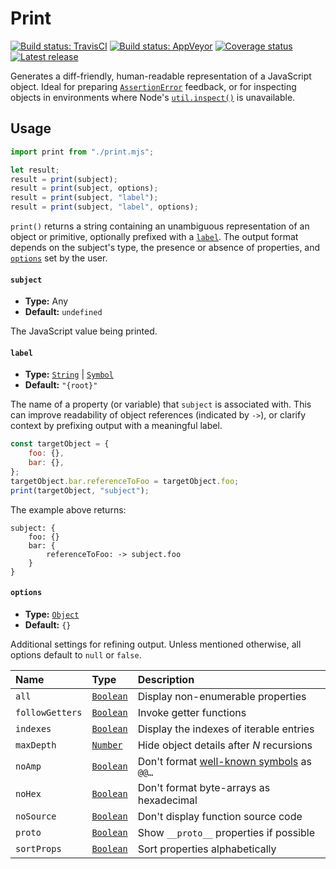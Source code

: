 <!--*- truncate-lines: t; indent-tabs-mode: t; -*- vim:set nowrap ts=4 noet: -->

Print
================================================================================
[![Build status: TravisCI][TravisCI-badge]][TravisCI-link]
[![Build status: AppVeyor][AppVeyor-badge]][AppVeyor-link]
[![Coverage status][Coverage-badge]][Coverage-link]
[![Latest release][NPM-badge]][NPM-link]

[AppVeyor-badge]: https://img.shields.io/appveyor/build/Alhadis/Print
[AppVeyor-link]:  https://ci.appveyor.com/project/Alhadis/Print
[TravisCI-badge]: https://travis-ci.org/Alhadis/Print.svg?branch=master
[TravisCI-link]:  https://travis-ci.org/Alhadis/Print
[Coverage-badge]: https://coveralls.io/repos/github/Alhadis/Print/badge.svg
[Coverage-link]:  https://coveralls.io/github/Alhadis/Print
[NPM-badge]:      https://img.shields.io/npm/v/print.svg?colorB=brightgreen
[NPM-link]:       https://github.com/Alhadis/Print/releases/latest


Generates a diff-friendly, human-readable representation of a JavaScript object.
Ideal for preparing [`AssertionError`][1] feedback, or for inspecting objects in
environments where Node's [`util.inspect()`][2] is unavailable.

[1]: https://nodejs.org/api/assert.html#assert_class_assert_assertionerror
[2]: https://nodejs.org/api/util.html#util_util_inspect_object_options


Usage
--------------------------------------------------------------------------------
```js
import print from "./print.mjs";

let result;
result = print(subject);
result = print(subject, options);
result = print(subject, "label");
result = print(subject, "label", options);
```

`print()` returns a string containing an unambiguous representation of an object
or primitive, optionally prefixed with a [`label`][3]. The output format depends
on the subject's type, the presence or absence of properties, and [`options`][4]
set by the user.

[3]: #label
[4]: #options


#### `subject`
- **Type:** Any
- **Default:** `undefined`

The JavaScript value being printed.


#### `label`
- **Type:**     [`String`][] | [`Symbol`][]  
- **Default:**  `"{root}"`

The name of a property (or variable) that `subject` is associated with. This can
improve readability of object references (indicated by `->`), or clarify context
by prefixing output with a meaningful label.

```js
const targetObject = {
	foo: {},
	bar: {},
};
targetObject.bar.referenceToFoo = targetObject.foo;
print(targetObject, "subject");
```

The example above returns:
~~~
subject: {
	foo: {}
	bar: {
		referenceToFoo: -> subject.foo
	}
}
~~~


#### `options`
- **Type:**    [`Object`][]
- **Default:** `{}`

Additional settings for refining output. Unless mentioned otherwise, all options
default to `null` or `false`.

<!-- Options table ------------------------------------------------------------>
| Name            | Type          | Description                                |
|:----------------|:--------------|:-------------------------------------------|
| `all`           | [`Boolean`][] | Display non-enumerable properties          |
| `followGetters` | [`Boolean`][] | Invoke getter functions                    |
| `indexes`       | [`Boolean`][] | Display the indexes of iterable entries    |
| `maxDepth`      | [`Number`][]  | Hide object details after _N_ recursions   |
| `noAmp`         | [`Boolean`][] | Don't format [well-known symbols] as `@@…` |
| `noHex`         | [`Boolean`][] | Don't format byte-arrays as hexadecimal    |
| `noSource`      | [`Boolean`][] | Don't display function source code         |
| `proto`         | [`Boolean`][] | Show `__proto__` properties if possible    |
| `sortProps`     | [`Boolean`][] | Sort properties alphabetically             |
<!----------------------------------------------------------------------------->


<!-- Referenced links --------------------------------------------------------->
[`Boolean`]: https://mdn.io/Boolean
[`Number`]:  https://mdn.io/Number
[`Object`]:  https://mdn.io/Object
[`String`]:  https://mdn.io/String
[`Symbol`]:  https://mdn.io/Symbol
[well-known symbols]: https://mdn.io/Glossary/Symbol#Well-known_symbols
